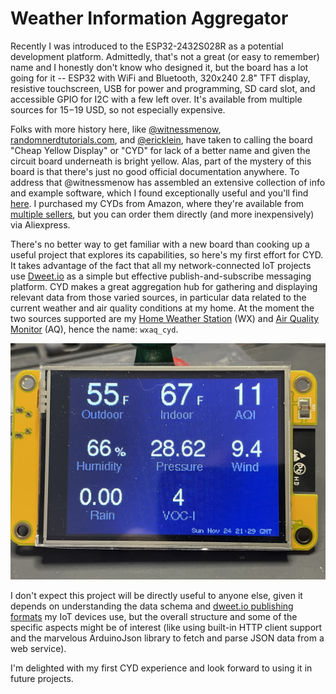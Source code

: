 # Weather Information Aggregator

Recently I was introduced to the ESP32-2432S028R as a potential development platform.  Admittedly, that's not a great (or easy to remember) name and I honestly don't know who designed it, but the board has a lot going for it -- ESP32 with WiFi and Bluetooth, 320x240 2.8" TFT display, resistive touchscreen, USB for power and programming, SD card slot, and accessible GPIO for I2C with a few left over.  It's available from multiple sources for $15-$19 USD, so not especially expensive.

Folks with more history here, like [@witnessmenow](https://github.com/witnessmenow), [randomnerdtutorials.com](https://randomnerdtutorials.com/), and [@ericklein](https://github.com/ericklein/powered_air_quality), have taken to calling the board "Cheap Yellow Display" or "CYD" for lack of a better name and given the circuit board underneath is bright yellow.  Alas, part of the mystery of this board is that there's just no good official documentation anywhere. To address that @witnessmenow has assembled an extensive collection of info and example software, which I found exceptionally useful and you'll find [here](https://github.com/witnessmenow/ESP32-Cheap-Yellow-Display).  I purchased my CYDs from Amazon, where they're available from [multiple sellers](https://www.amazon.com/s?k=ESP32-2432S028R), but you can order them directly (and more inexpensively) via Aliexpress.

There's no better way to get familiar with a new board than cooking up a useful project that explores its capabilities, so here's my first effort for CYD.  It takes advantage of the fact that all my network-connected IoT projects use [Dweet.io](https://dweet.io) as a simple but effective publish-and-subscribe messaging platform. CYD makes a great aggregation hub for gathering and displaying relevant data from those varied sources, in particular data related to the current weather and air quality conditions at my home. At the moment the two sources supported are my [Home Weather Station](https://github.com/disquisitioner/Weather-Station) (WX) and [Air Quality Monitor](https://github.com/disquisitioner/AQI-Monitor-SEN54) (AQ), hence the name: `wxaq_cyd`.

![Weather Aggregator CYD](assets/wxaq_cyd.jpg)

I don't expect this project will be directly useful to anyone else, given it depends on understanding the data schema and [dweet.io publishing formats](dweet_formats.md) my IoT devices use, but the overall structure and some of the specific aspects might be of interest (like using built-in HTTP client support and the marvelous ArduinoJson library to fetch and parse JSON data from a web service).  

I'm delighted with my first CYD experience and look forward to using it in future projects.